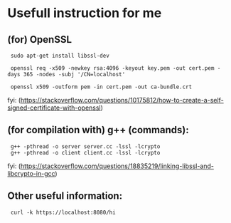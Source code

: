 # Usefull instruction for me
## (for) OpenSSL
     sudo apt-get install libssl-dev

     openssl req -x509 -newkey rsa:4096 -keyout key.pem -out cert.pem -days 365 -nodes -subj '/CN=localhost'

     openssl x509 -outform pem -in cert.pem -out ca-bundle.crt

fyi: (https://stackoverflow.com/questions/10175812/how-to-create-a-self-signed-certificate-with-openssl)

## (for compilation with) g++ (commands):
     g++ -pthread -o server server.cc -lssl -lcrypto
     g++ -pthread -o client client.cc -lssl -lcrypto

fyi: (https://stackoverflow.com/questions/18835219/linking-libssl-and-libcrypto-in-gcc)

## Other useful information:
     curl -k https://localhost:8080/hi
